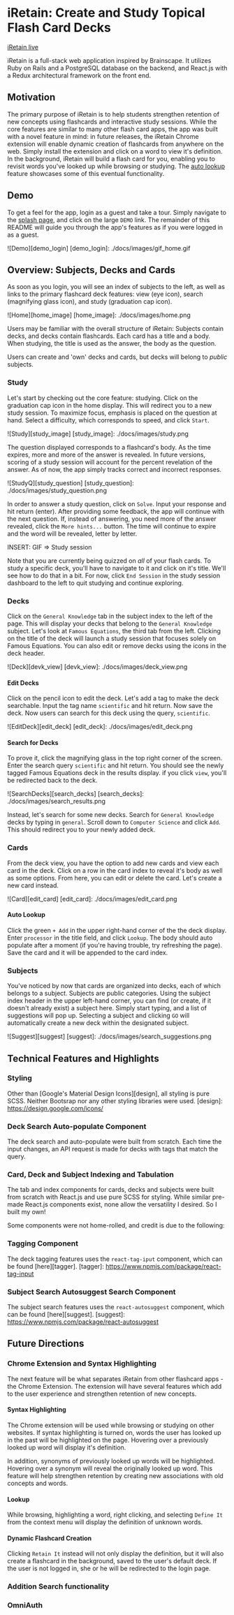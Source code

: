# iRetain: Create and Study Topical Flash Card Decks

[iRetain live][live_app]

[live_app]: http://www.iretain.io

iRetain is a full-stack web application inspired by Brainscape. It utilizes Ruby on Rails and a PostgreSQL database on the backend, and React.js with a Redux architectural framework on the front end.  

## Motivation
The primary purpose of iRetain is to help students strengthen retention of new concepts using flashcards and interactive study sessions. While the core features are similar to many other flash card apps, the app was built with a novel feature in mind: in future releases, the iRetain Chrome extension will enable dynamic creation of flashcards from anywhere on the web. Simply install the extension and click on a word to view it's definition. In the background, iRetain will build a flash card for you, enabling you to revisit words you've looked up while browsing or studying. The [auto lookup](#lookup) feature showcases some of this eventual functionality.

## Demo
To get a feel for the app, login as a guest and take a tour. Simply navigate to the [splash page][live_app], and click on the large `DEMO` link. The remainder of this README will guide you through the app's features as if you were logged in as a guest.

![Demo][demo_login]
[demo_login]: ./docs/images/gif_home.gif

## Overview: Subjects, Decks and Cards
As soon as you login, you will see an index of subjects to the left, as well as links to the primary flashcard deck features: view (eye icon), search (magnifying glass icon), and study (graduation cap icon).

![Home][home_image]
[home_image]: ./docs/images/home.png

Users may be familiar with the overall structure of iRetain: Subjects contain decks, and decks contain flashcards. Each card has a title and a body. When studying, the title is used as the answer, the body as the question.

Users can create and 'own' decks and cards, but decks will belong to <i>public</i> subjects.

### Study
Let's start by checking out the core feature: studying. Click on the graduation cap icon in the home display. This will redirect you to a new study session. To maximize focus, emphasis is placed on the question at hand. Select a difficulty, which corresponds to speed, and click `Start`.

![Study][study_image]
[study_image]: ./docs/images/study.png

The question displayed corresponds to a flashcard's body. As the time expires, more and more of the answer is revealed. In future versions, scoring of a study session will account for the percent revelation of the answer. As of now, the app simply tracks correct and incorrect responses.

![StudyQ][study_question]
[study_question]: ./docs/images/study_question.png

In order to answer a study question, click on `Solve`. Input your response and hit return (enter). After providing some feedback, the app will continue with the next question. If, instead of answering, you need more of the answer revealed, click the `More hints...` button. The time will continue to expire and the word will be revealed, letter by letter.

INSERT: GIF => Study session

Note that you are currently being quizzed on <i>all</i> of your flash cards. To study a specific deck, you'll have to navigate to it and click on it's title. We'll see how to do that in a bit. For now, click `End Session` in the study session dashboard to the left to quit studying and continue exploring.

### Decks
Click on the `General Knowledge` tab in the subject index to the left of the page. This will display your decks that belong to the `General Knowledge` subject. Let's look at `Famous Equations`, the third tab from the left. Clicking on the title of the deck will launch a study session that focuses solely on Famous Equations. You can also edit or remove decks using the icons in the deck header.

![Deck][devk_view]
[devk_view]: ./docs/images/deck_view.png

#### Edit Decks
Click on the pencil icon to edit the deck. Let's add a tag to make the deck searchable. Input the tag name `scientific` and hit return. Now save the deck. Now users can search for this deck using the query, `scientific`.

![EditDeck][edit_deck]
[edit_deck]: ./docs/images/edit_deck.png

#### Search for Decks
 To prove it, click the magnifying glass in the top right corner of the screen. Enter the search query `scientific` and hit return. You should see the newly tagged Famous Equations deck in the results display. if you click `view`, you'll be redirected back to the deck.

 ![SearchDecks][search_decks]
 [search_decks]: ./docs/images/search_results.png

 Instead, let's search for some new decks. Search for `General Knowledge` decks by typing in `general`. Scroll down to `Computer Science` and click `Add`. This should redirect you to your newly added deck.

### Cards
From the deck view, you have the option to add new cards and view each card in the deck. Click on a row in the card index to reveal it's body as well as some options. From here, you can edit or delete the card. Let's create a new card instead.

![Card][edit_card]
[edit_card]: ./docs/images/edit_card.png

<a name="lookup"></a>
#### Auto Lookup
Click the green `+ Add` in the upper right-hand corner of the the deck display. Enter `processor` in the title field, and click `Lookup`. The body should auto populate after a moment (if you're having trouble, try refreshing the page). Save the card and it will be appended to the card index.

### Subjects
You've noticed by now that cards are organized into decks, each of which belongs to a subject. Subjects are public categories. Using the subject index header in the upper left-hand corner, you can find (or create, if it doesn't already exist) a subject here. Simply start typing, and a list of suggestions will pop up. Selecting a subject and clicking `GO` will automatically create a new deck within the designated subject.

![Suggest][suggest]
[suggest]: ./docs/images/search_suggestions.png

## Technical Features and Highlights

### Styling
Other than [Google's Material Design Icons][design], all styling is pure SCSS. Neither Bootsrap nor any other styling libraries were used.
[design]: https://design.google.com/icons/

### Deck Search Auto-populate Component
The deck search and auto-populate were built from scratch. Each time the input changes, an API request is made for decks with tags that match the query.

### Card, Deck and Subject Indexing and Tabulation
The tab and index components for cards, decks and subjects were built from scratch with React.js and use pure SCSS for styling. While similar pre-made React.js components exist, none allow the versatility I desired. So I built my own!

Some components were not home-rolled, and credit is due to the following:

### Tagging Component
The deck tagging features uses the `react-tag-iput` component, which can be found [here][tagger].
[tagger]: https://www.npmjs.com/package/react-tag-input

### Subject Search Autosuggest Search Component
The subject search features uses the `react-autosuggest` component, which can be found [here][suggest].
[suggest]: https://www.npmjs.com/package/react-autosuggest

## Future Directions

### Chrome Extension and Syntax Highlighting
The next feature will be what separates iRetain from other flashcard apps - the Chrome Extension. The extension will have several features which add to the user experience and strengthen retention of new concepts.

#### Syntax Highlighting
The Chrome extension will be used while browsing or studying on other websites. If syntax highlighting is turned on, words the user has looked up in the past will be highlighted on the page. Hovering over a previously looked up word will display it's definition.

In addition, synonyms of previously looked up words will be highlighted. Hovering over a synonym will reveal the originally looked up word. This feature will help strengthen retention by creating new associations with old concepts and words.

#### Lookup
While browsing, highlighting a word, right clicking, and selecting `Define It` from the context menu will display the definition of unknown words.

#### Dynamic Flashcard Creation
Clicking `Retain It` instead will not only display the definition, but it will also create a flashcard in the background, saved to the user's default deck. If the user is not logged in, she or he will be redirected to the login page.

### Addition Search functionality

### OmniAuth
